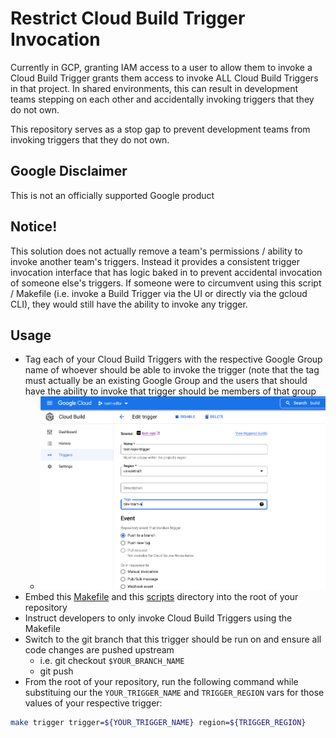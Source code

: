 # Restrict Cloud Build Trigger Invocation
Currently in GCP, granting IAM access to a user to allow them to invoke a Cloud Build Trigger grants them access to invoke ALL Cloud Build Triggers in that project. In shared environments, this can result in development teams stepping on each other and accidentally invoking triggers that they do not own.
    
  
This repository serves as a stop gap to prevent development teams from invoking triggers that they do not own.
   
## Google Disclaimer
This is not an officially supported Google product
  
## Notice!
This solution does not actually remove a team's permissions / ability to invoke another team's triggers. Instead it provides a consistent trigger invocation interface that has logic baked in to prevent accidental invocation of someone else's triggers. If someone were to circumvent using this script / Makefile (i.e. invoke a Build Trigger via the UI or directly via the gcloud CLI), they would still have the ability to invoke any trigger.
  
  
## Usage
- Tag each of your Cloud Build Triggers with the respective Google Group name of whoever should be able to invoke the trigger (note that the tag must actually be an existing Google Group and the users that should have the ability to invoke that trigger should be members of that group
  - ![Tag](../../assets/tag-build-trigger.png "Tag Build Trigger")  
- Embed this [Makefile](./Makefile) and this [scripts](./scripts/) directory into the root of your repository
- Instruct developers to only invoke Cloud Build Triggers using the Makefile
- Switch to the git branch that this trigger should be run on and ensure all code changes are pushed upstream
    - i.e. git checkout `$YOUR_BRANCH_NAME`
    - git push
- From the root of your repository, run the following command while substituing our the `YOUR_TRIGGER_NAME` and `TRIGGER_REGION` vars for those values of your respective trigger:

```bash
make trigger trigger=${YOUR_TRIGGER_NAME} region=${TRIGGER_REGION}
```